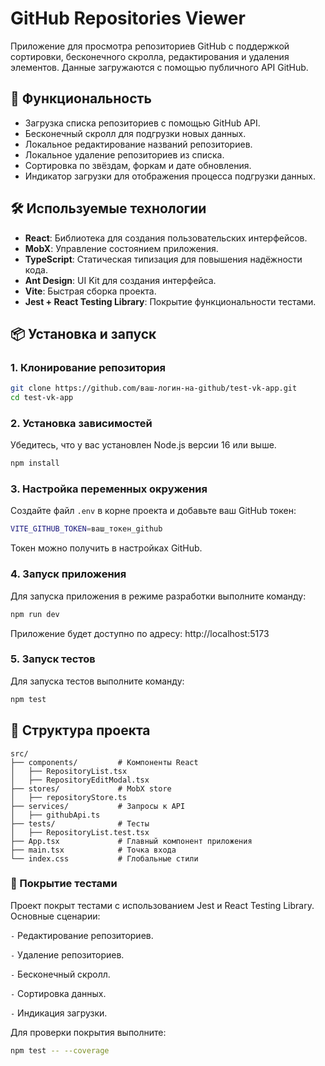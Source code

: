 # GitHub Repositories Viewer

Приложение для просмотра репозиториев GitHub с поддержкой сортировки, бесконечного скролла, редактирования и удаления элементов. Данные загружаются с помощью публичного API GitHub.

## 🚀 Функциональность

- Загрузка списка репозиториев с помощью GitHub API.
- Бесконечный скролл для подгрузки новых данных.
- Локальное редактирование названий репозиториев.
- Локальное удаление репозиториев из списка.
- Сортировка по звёздам, форкам и дате обновления.
- Индикатор загрузки для отображения процесса подгрузки данных.

## 🛠 Используемые технологии

- **React**: Библиотека для создания пользовательских интерфейсов.
- **MobX**: Управление состоянием приложения.
- **TypeScript**: Статическая типизация для повышения надёжности кода.
- **Ant Design**: UI Kit для создания интерфейса.
- **Vite**: Быстрая сборка проекта.
- **Jest + React Testing Library**: Покрытие функциональности тестами.

## 📦 Установка и запуск

### 1. Клонирование репозитория

```bash
git clone https://github.com/ваш-логин-на-github/test-vk-app.git
cd test-vk-app
```

### 2. Установка зависимостей
Убедитесь, что у вас установлен Node.js версии 16 или выше.
```bash
npm install
```

### 3. Настройка переменных окружения
Создайте файл `.env` в корне проекта и добавьте ваш GitHub токен:
```bash
VITE_GITHUB_TOKEN=ваш_токен_github
```
Токен можно получить в настройках GitHub.

### 4. Запуск приложения
Для запуска приложения в режиме разработки выполните команду:
```bash
npm run dev
```
Приложение будет доступно по адресу: http://localhost:5173


### 5. Запуск тестов
Для запуска тестов выполните команду:
```bash
npm test
```

## 📂 Структура проекта
```plaintext
src/
├── components/         # Компоненты React
│   ├── RepositoryList.tsx
│   ├── RepositoryEditModal.tsx
├── stores/             # MobX store
│   ├── repositoryStore.ts
├── services/           # Запросы к API
│   ├── githubApi.ts
├── tests/              # Тесты
│   ├── RepositoryList.test.tsx
├── App.tsx             # Главный компонент приложения
├── main.tsx            # Точка входа
└── index.css           # Глобальные стили
```

### 🧪 Покрытие тестами
Проект покрыт тестами с использованием Jest и React Testing Library. Основные сценарии:

`-` Редактирование репозиториев.

`-` Удаление репозиториев.

`-` Бесконечный скролл.

`-` Сортировка данных.

`-` Индикация загрузки.

Для проверки покрытия выполните:
```bash
npm test -- --coverage
```
